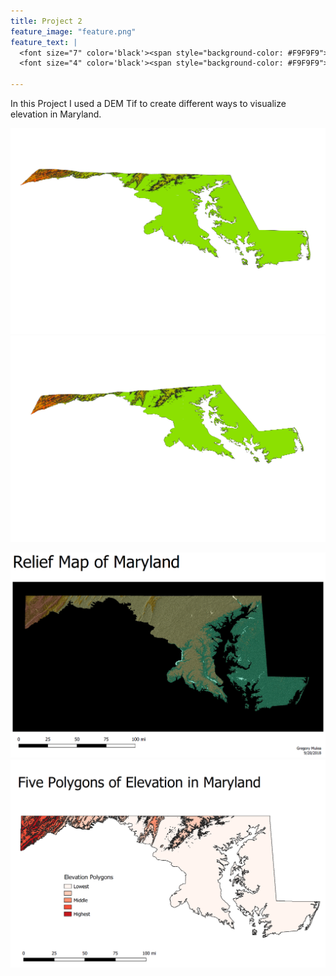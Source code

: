 ```yaml
---
title: Project 2
feature_image: "feature.png"
feature_text: |
  <font size="7" color='black'><span style="background-color: #F9F9F9"> Elevation of Maryland </span></font><br>
  <font size="4" color='black'><span style="background-color: #F9F9F9"> Displayed With Different Methods </span></font>
  
---
```


In this Project I used a DEM Tif to create different ways to visualize elevation in Maryland.

![](3dMD.png)
![](3dMD2.png)

![](MD_relief.png)
![](MD_poly.png)
